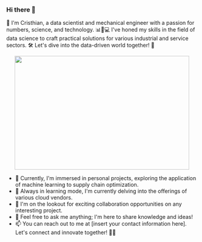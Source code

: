 ### Hi there 👋
👋 I'm Cristhian, a data scientist and mechanical engineer with a passion for numbers, science, and technology. 📊🔬💻 I've honed my skills in the field of data science to craft practical solutions for various industrial and service sectors. 🛠️ Let's dive into the data-driven world together! 🚀

<p align="center">
  <img width="460" height="300" src="https://github.com/ctorres2747/ctorres2747/assets/132381850/31a9d6a3-498a-4558-9b15-9fdcab25c44e">
</p>


- 🔭 Currently, I'm immersed in personal projects, exploring the application of machine learning to supply chain optimization.
- 🌱 Always in learning mode, I'm currently delving into the offerings of various cloud vendors.
- 👯 I'm on the lookout for exciting collaboration opportunities on any interesting project.
- 💬 Feel free to ask me anything; I'm here to share knowledge and ideas!
- 📫 You can reach out to me at [insert your contact information here]. Let's connect and innovate together! 📩🤝
